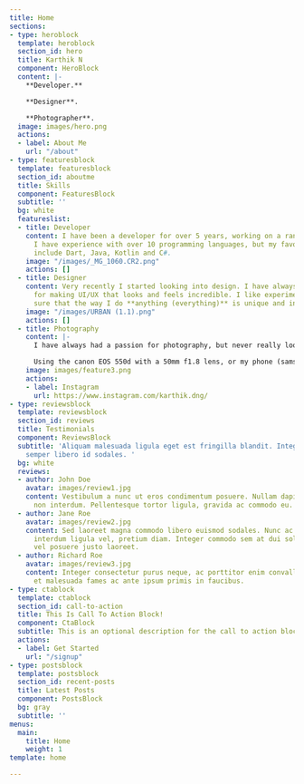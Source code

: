 ```yaml
---
title: Home
sections:
- type: heroblock
  template: heroblock
  section_id: hero
  title: Karthik N
  component: HeroBlock
  content: |-
    **Developer.**

    **Designer**.

    **Photographer**.
  image: images/hero.png
  actions:
  - label: About Me
    url: "/about"
- type: featuresblock
  template: featuresblock
  section_id: aboutme
  title: Skills
  component: FeaturesBlock
  subtitle: ''
  bg: white
  featureslist:
  - title: Developer
    content: I have been a developer for over 5 years, working on a range of technologies.
      I have experience with over 10 programming languages, but my favourite languages
      include Dart, Java, Kotlin and C#.
    image: "/images/_MG_1060.CR2.png"
    actions: []
  - title: Designer
    content: Very recently I started looking into design. I have always had a passion
      for making UI/UX that looks and feels incredible. I like experimenting, making
      sure that the way I do **anything (everything)** is unique and intuitive.
    image: "/images/URBAN (1.1).png"
    actions: []
  - title: Photography
    content: |-
      I have always had a passion for photography, but never really looked to pursue it, atleast, until now! I have started taking photos of nearly everything I can, all photos used in the site, are mine!

      Using the canon EOS 550d with a 50mm f1.8 lens, or my phone (samsung galaxy s10)
    image: images/feature3.png
    actions:
    - label: Instagram
      url: https://www.instagram.com/karthik.dng/
- type: reviewsblock
  template: reviewsblock
  section_id: reviews
  title: Testimonials
  component: ReviewsBlock
  subtitle: 'Aliquam malesuada ligula eget est fringilla blandit. Integer finibus
    semper libero id sodales. '
  bg: white
  reviews:
  - author: John Doe
    avatar: images/review1.jpg
    content: Vestibulum a nunc ut eros condimentum posuere. Nullam dapibus quis nunc
      non interdum. Pellentesque tortor ligula, gravida ac commodo eu.
  - author: Jane Roe
    avatar: images/review2.jpg
    content: Sed laoreet magna commodo libero euismod sodales. Nunc ac libero convallis,
      interdum ligula vel, pretium diam. Integer commodo sem at dui sollicitudin,
      vel posuere justo laoreet.
  - author: Richard Roe
    avatar: images/review3.jpg
    content: Integer consectetur purus neque, ac porttitor enim convallis vitae. Interdum
      et malesuada fames ac ante ipsum primis in faucibus.
- type: ctablock
  template: ctablock
  section_id: call-to-action
  title: This Is Call To Action Block!
  component: CtaBlock
  subtitle: This is an optional description for the call to action block.
  actions:
  - label: Get Started
    url: "/signup"
- type: postsblock
  template: postsblock
  section_id: recent-posts
  title: Latest Posts
  component: PostsBlock
  bg: gray
  subtitle: ''
menus:
  main:
    title: Home
    weight: 1
template: home

---
```

